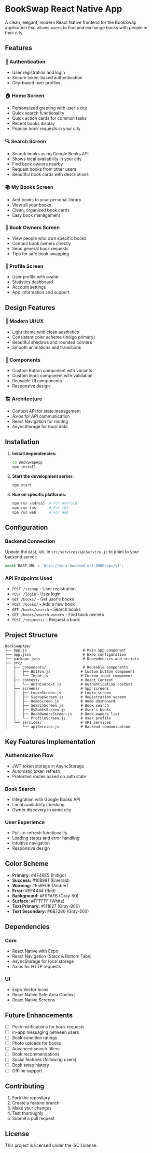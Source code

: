 # BookSwap React Native App

A clean, elegant, modern React Native frontend for the BookSwap application that allows users to find and exchange books with people in their city.

## Features

### 🔐 Authentication
- User registration and login
- Secure token-based authentication
- City-based user profiles

### 🏠 Home Screen
- Personalized greeting with user's city
- Quick search functionality
- Quick action cards for common tasks
- Recent books display
- Popular book requests in your city

### 🔍 Search Screen
- Search books using Google Books API
- Shows local availability in your city
- Find book owners nearby
- Request books from other users
- Beautiful book cards with descriptions

### 📚 My Books Screen
- Add books to your personal library
- View all your books
- Clean, organized book cards
- Easy book management

### 👥 Book Owners Screen
- View people who own specific books
- Contact book owners directly
- Send general book requests
- Tips for safe book swapping

### 👤 Profile Screen
- User profile with avatar
- Statistics dashboard
- Account settings
- App information and support

## Design Features

### 🎨 Modern UI/UX
- Light theme with clean aesthetics
- Consistent color scheme (Indigo primary)
- Beautiful shadows and rounded corners
- Smooth animations and transitions

### 📱 Components
- Custom Button component with variants
- Custom Input component with validation
- Reusable UI components
- Responsive design

### 🏗️ Architecture
- Context API for state management
- Axios for API communication
- React Navigation for routing
- AsyncStorage for local data

## Installation

1. **Install dependencies:**
   ```bash
   cd BookSwapApp
   npm install
   ```

2. **Start the development server:**
   ```bash
   npm start
   ```

3. **Run on specific platforms:**
   ```bash
   npm run android  # For Android
   npm run ios      # For iOS
   npm run web      # For Web
   ```

## Configuration

### Backend Connection
Update the `BASE_URL` in `src/services/apiService.js` to point to your backend server:

```javascript
const BASE_URL = 'http://your-backend-url:8000/api/v1';
```

### API Endpoints Used
- `POST /signup` - User registration
- `POST /login` - User login
- `GET /books/` - Get user's books
- `POST /books/` - Add a new book
- `GET /books/search` - Search books
- `GET /books/search-owners` - Find book owners
- `POST /requests/` - Request a book

## Project Structure

```
BookSwapApp/
├── App.js                          # Main app component
├── app.json                        # Expo configuration
├── package.json                    # Dependencies and scripts
├── src/
│   ├── components/                 # Reusable components
│   │   ├── Button.js              # Custom button component
│   │   └── Input.js               # Custom input component
│   ├── context/                   # React Context
│   │   └── AuthContext.js         # Authentication context
│   ├── screens/                   # App screens
│   │   ├── LoginScreen.js         # Login screen
│   │   ├── SignupScreen.js        # Registration screen
│   │   ├── HomeScreen.js          # Home dashboard
│   │   ├── SearchScreen.js        # Book search
│   │   ├── MyBooksScreen.js       # User's books
│   │   ├── BookOwnersScreen.js    # Book owners list
│   │   └── ProfileScreen.js       # User profile
│   └── services/                  # API services
│       └── apiService.js          # Backend communication
```

## Key Features Implementation

### Authentication Flow
- JWT token storage in AsyncStorage
- Automatic token refresh
- Protected routes based on auth state

### Book Search
- Integration with Google Books API
- Local availability checking
- Owner discovery in same city

### User Experience
- Pull-to-refresh functionality
- Loading states and error handling
- Intuitive navigation
- Responsive design

## Color Scheme

- **Primary:** #4F46E5 (Indigo)
- **Success:** #10B981 (Emerald)
- **Warning:** #F59E0B (Amber)
- **Error:** #EF4444 (Red)
- **Background:** #F9FAFB (Gray-50)
- **Surface:** #FFFFFF (White)
- **Text Primary:** #111827 (Gray-900)
- **Text Secondary:** #6B7280 (Gray-500)

## Dependencies

### Core
- React Native with Expo
- React Navigation (Stack & Bottom Tabs)
- AsyncStorage for local storage
- Axios for HTTP requests

### UI
- Expo Vector Icons
- React Native Safe Area Context
- React Native Screens

## Future Enhancements

- [ ] Push notifications for book requests
- [ ] In-app messaging between users
- [ ] Book condition ratings
- [ ] Photo uploads for books
- [ ] Advanced search filters
- [ ] Book recommendations
- [ ] Social features (following users)
- [ ] Book swap history
- [ ] Offline support

## Contributing

1. Fork the repository
2. Create a feature branch
3. Make your changes
4. Test thoroughly
5. Submit a pull request

## License

This project is licensed under the ISC License.
